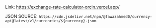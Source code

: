 Link: https://exchange-rate-calculator-orcin.vercel.app/

JSON SOURCE: `https://cdn.jsdelivr.net/npm/@fawazahmed0/currency-api@latest/v1/currencies/${currency}.json`
